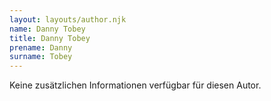 ```yaml
---
layout: layouts/author.njk
name: Danny Tobey
title: Danny Tobey
prename: Danny
surname: Tobey
---
```

Keine zusätzlichen Informationen verfügbar für diesen Autor.
